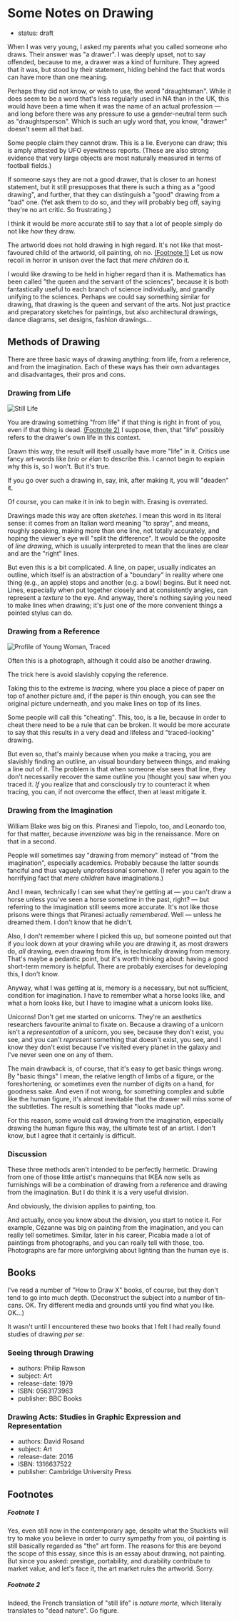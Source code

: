 Some Notes on Drawing
=====================

*   status: draft

When I was very young, I asked my parents what you called someone who draws.  Their
answer was "a drawer".  I was deeply upset, not to say offended, because to me, a
drawer was a kind of furniture.  They agreed that it was, but stood by their statement,
hiding behind the fact that words can have more than one meaning.

Perhaps they did not know, or wish to use, the word "draughtsman".  While it does seem
to be a word that's less regularly used in NA than in the UK, this would have been
a time when it was the name of an actual profession — and long before there was any
pressure to use a gender-neutral term such as "draughtsperson".  Which is such an
ugly word that, you know, "drawer" doesn't seem all that bad.

Some people claim they cannot draw.  This is a lie.  Everyone can draw; this is
amply attested by UFO eyewitness reports.  (These are also strong evidence that
very large objects are most naturally measured in terms of football fields.)

If someone says they are not a good drawer, that is closer to an honest statement,
but it still presupposes that there is such a thing as a "good drawing", and further,
that they can distinguish a "good" drawing from a "bad" one.  (Yet ask them to do so,
and they will probably beg off, saying they're no art critic.  So frustrating.)

I think it would be more accurate still to say that a lot of people simply do not
like *how* they draw.

The artworld does not hold drawing in high regard.  It's not like that most-favoured
child of the artworld, oil painting, oh no. [(Footnote 1)](#footnote-1)
Let us now recoil in horror in unison over the fact that *mere children* do it.

I would like drawing to be held in higher regard than it is.  Mathematics has been
called "the queen and the servant of the sciences", because it is both fantastically
useful to each branch of science individually, and grandly unifying to the sciences.
Perhaps we could say something similar for drawing, that drawing is the queen and
servant of the arts.  Not just practice and preparatory sketches for paintings, but
also architectural drawings, dance diagrams, set designs, fashion drawings...

Methods of Drawing
------------------

There are three basic ways of drawing anything: from life, from a reference, and
from the imagination.  Each of these ways has their own advantages and disadvantages,
their pros and cons.

### Drawing from Life

![Still Life](https://pbs.twimg.com/media/CLCE94jWsAEShl_.jpg)

You are drawing something "from life" if that thing is right in front of you, even
if that thing is dead. [(Footnote 2)](#footnote-2)  I suppose, then, that "life"
possibly refers to the drawer's own life in this context.

Drawn this way, the result will itself usually have more "life" in it.  Critics use
fancy art-words like _brio_ or _élan_ to describe this.  I cannot begin to explain
why this is, so I won't.  But it's true.

If you go over such a drawing in, say, ink, after making it, you will "deaden" it.

Of course, you can make it in ink to begin with.  Erasing is overrated.

Drawings made this way are often _sketches_.  I mean this word in its literal sense:
it comes from an Italian word meaning "to spray", and means, roughly speaking,
making more than one line, not totally accurately, and hoping the viewer's eye will
"split the difference".  It would be the opposite of _line drawing_, which is usually
interpreted to mean that the lines are clear and are the "right" lines.

But even this is a bit complicated.  A line, on paper, usually indicates an outline,
which itself is an abstraction of a "boundary" in reality where one thing
(e.g., an apple) stops and another (e.g. a bowl) begins.  But it need not.  Lines,
especially when put together closely and at consistently angles, can represent a
_texture_ to the eye.  And anyway, there's nothing saying you need to make lines
when drawing; it's just one of the more convenient things a pointed stylus can do.

### Drawing from a Reference

![Profile of Young Woman, Traced](http://static.catseye.tc/images/pictures/Profile%20of%20Young%20Woman,%20Traced.png)

Often this is a photograph, although it could also be another drawing.

The trick here is avoid slavishly copying the reference.

Taking this to the extreme is _tracing_, where you place a piece of paper on top
of another picture and, if the paper is thin enough, you can see the original
picture underneath, and you make lines on top of its lines.

Some people will call this "cheating".  This, too, is a lie, because in order
to cheat there need to be a rule that can be broken.  It would be more accurate
to say that this results in a very dead and lifeless and "traced-looking" drawing.

But even so, that's mainly because when you make a tracing, you are slavishly
finding an outline, an visual boundary between things, and making a line out
of it.  The problem is that when someone else sees that line, they don't necessarily
recover the same outline you (thought you) saw when you traced it.  *If* you
realize that and consciously try to counteract it when tracing, you can, if not
overcome the effect, then at least mitigate it.

### Drawing from the Imagination

William Blake was big on this.  Piranesi and Tiepolo, too, and Leonardo too, for
that matter, because _invenzione_ was big in the renaissance.  More on that in a
second.

People will sometimes say "drawing from memory" instead of "from the imagination",
especially academics.  Probably because the latter sounds fanciful and thus
vaguely unprofessional somehow.  (I refer you again to the horrifying fact that
*mere children* have imaginations.)

And I mean, technically I can see what they're getting at — you can't draw a
horse unless you've seen a horse sometime in the past, right? — but referring to
the imagination still seems more accurate.  It's not like those prisons were
things that Piranesi actually *remembered*.  Well — unless he dreamed them.
I don't know that he didn't.

Also, I don't remember where I picked this up, but someone pointed out that if
you look down at your drawing while you are drawing it, as most drawers do, *all*
drawing, even drawing from life, is technically drawing from memory.  That's maybe
a pedantic point, but it's worth thinking about: having a good short-term memory is
helpful.  There are probably exercises for developing this, I don't know.

Anyway, what I was getting at is, memory is a necessary, but not sufficient, condition
for imagination.  I have to remember what a horse looks like, and what a horn looks
like, but I have to imagine what a unicorn looks like.

Unicorns!  Don't get me started on unicorns.  They're an aesthetics researchers
favourite animal to fixate on.  Because a drawing of a unicorn isn't a
*representation* of a unicorn, you see, because they don't exist, you see, and
you can't *represent* something that doesn't exist, you see, and I know they
don't exist because I've visited every planet in the galaxy and I've never seen
one on any of them.

The main drawback is, of course, that it's easy to get basic things wrong.  By
"basic things" I mean, the relative length of limbs of a figure, or the
foreshortening, or sometimes even the number of digits on a hand, for goodness sake.
And even if not wrong, for something complex and subtle like the human figure, it's
almost inevitable that the drawer will miss some of the subtleties.  The result is
something that "looks made up".

For this reason, some would call drawing from the imagination, especially drawing
the human figure this way, the ultimate test of an artist.  I don't know, but I agree
that it certainly is difficult.

### Discussion

These three methods aren't intended to be perfectly hermetic.  Drawing from one
of those little artist's mannequins that IKEA now sells as furnishings will be
a combination of drawing from a reference and drawing from the imagination.
But I do think it is a very useful division.

And obviously, the division applies to painting, too.

And actually, once you know about the division, you start to notice it.
For example, Cézanne was big on painting from the imagination, and you can
really tell sometimes.  Similar, later in his career, Picabia made a lot of
paintings from photographs, and you can really tell with those, too.
Photographs are far more unforgiving about lighting than the human eye is.

Books
-----

I've read a number of "How to Draw X" books, of course, but they don't tend to
go into much depth.  (Deconstruct the subject into a number of tin-cans.  OK.
Try different media and grounds until you find what you like.  OK...)

It wasn't until I encountered these two books that I felt I had really found
studies of drawing _per se_:

### Seeing through Drawing

*   authors: Philip Rawson
*   subject: Art
*   release-date: 1979
*   ISBN: 0563173963
*   publisher: BBC Books

### Drawing Acts: Studies in Graphic Expression and Representation

*   authors: David Rosand
*   subject: Art
*   release-date: 2016
*   ISBN: 1316637522
*   publisher: Cambridge University Press

Footnotes
---------

##### Footnote 1

Yes, even still now in the contemporary age, despite what the Stuckists will
try to make you believe in order to curry sympathy from you, oil painting is
still basically regarded as "the" art form.  The reasons for this are beyond
the scope of this essay, since this is an essay about drawing, not painting.
But since you asked: prestige, portability, and durability contribute to
market value, and let's face it, the art market rules the artworld.  Sorry.

##### Footnote 2

Indeed, the French translation of "still life" is _nature morte_, which
literally translates to "dead nature".  Go figure.
